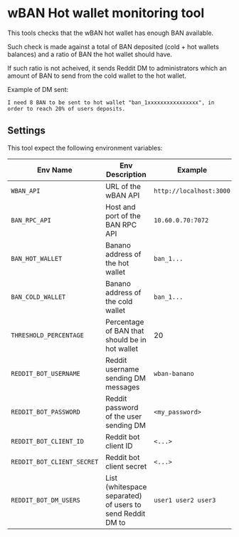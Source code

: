 # wBAN Hot wallet monitoring tool

This tools checks that the wBAN hot wallet has enough BAN available.

Such check is made against a total of BAN deposited (cold + hot wallets balances) and a ratio of BAN the hot wallet should have.

If such ratio is not acheived, it sends Reddit DM to administrators which an amount of BAN to send from the cold wallet to the hot wallet.

Example of DM sent:
```
I need 8 BAN to be sent to hot wallet "ban_1xxxxxxxxxxxxxxxx", in order to reach 20% of users deposits.
```

## Settings

This tool expect the following environment variables:

| Env Name                   | Env Description     | Example               |
|----------------------------|---------------------|-----------------------|
| `WBAN_API`                 | URL of the wBAN API | `http://localhost:3000` |
| `BAN_RPC_API`              | Host and port of the BAN RPC API | `10.60.0.70:7072` |
| `BAN_HOT_WALLET`           | Banano address of the hot wallet | `ban_1...` |
| `BAN_COLD_WALLET`          | Banano address of the cold wallet | `ban_1...` |
| `THRESHOLD_PERCENTAGE`     | Percentage of BAN that should be in hot wallet | 20 |
| `REDDIT_BOT_USERNAME`      | Reddit username sending DM messages | `wban-banano`
| `REDDIT_BOT_PASSWORD`      | Reddit password of the user sending DM | `<my_password> ` |
| `REDDIT_BOT_CLIENT_ID`     | Reddit bot client ID | `<...>` |
| `REDDIT_BOT_CLIENT_SECRET` | Reddit bot client secret | `<...>` |
| `REDDIT_BOT_DM_USERS`      | List (whitespace separated) of users to send Reddit DM to | `user1 user2 user3` | 